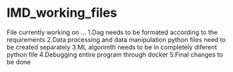 # IMD_working_files
File currently working on ...
1.Dag needs to be formated according to the requirements
2.Data processing and data manipulation python files need to be created separately
3.ML algorimth needs to be in completely diferent python file
4.Debugging entire program through docker
5.Final changes to be done
